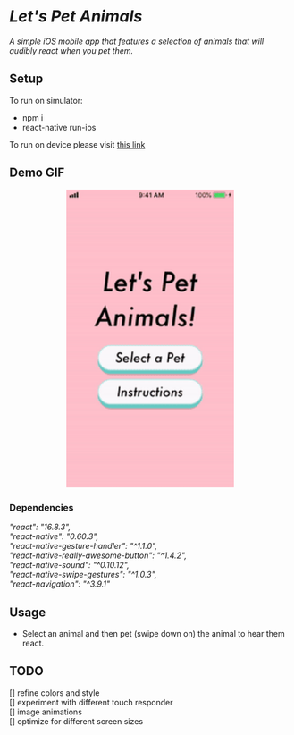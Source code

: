 # _Let's Pet Animals_

_A simple iOS mobile app that features a selection of animals that will audibly react when you pet them._

## Setup

To run on simulator:
- npm i  
- react-native run-ios  

To run on device please visit [this link](https://facebook.github.io/react-native/docs/running-on-device)  

<!-- If you receive the red 'undefined is not an object (evaluating 'RNSound.IsAndroid')' error:  
- cd ios  
- pod install  
- cd ..
- react-native run-ios -->

## Demo GIF

<p align="center">
<img src="assets/readmedemo.gif" width="300"></p>

### Dependencies

_"react": "16.8.3",_  
_"react-native": "0.60.3",_  
_"react-native-gesture-handler": "^1.1.0",_  
_"react-native-really-awesome-button": "^1.4.2",_  
_"react-native-sound": "^0.10.12",_  
_"react-native-swipe-gestures": "^1.0.3",_  
_"react-navigation": "^3.9.1"_  

## Usage

- Select an animal and then pet (swipe down on) the animal to hear them react. 

## TODO  

[] refine colors and style  
[] experiment with different touch responder  
[] image animations  
[] optimize for different screen sizes  